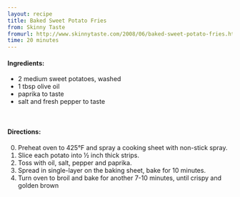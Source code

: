 ```yaml
---
layout: recipe
title: Baked Sweet Potato Fries
from: Skinny Taste
fromurl: http://www.skinnytaste.com/2008/06/baked-sweet-potato-fries.html
time: 20 minutes
---
```


#### Ingredients:

* 2 medium sweet potatoes, washed
* 1 tbsp olive oil
* paprika to taste
* salt and fresh pepper to taste

<br>

#### Directions:

0. Preheat oven to 425°F and spray a cooking sheet with non-stick spray.
1. Slice each potato into ½ inch thick strips. 
2. Toss with oil, salt, pepper and paprika.
3. Spread in single-layer on the baking sheet, bake for 10 minutes. 
4. Turn oven to broil and bake for another 7-10 minutes, until crispy and golden brown
